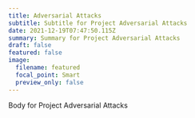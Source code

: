 ```yaml
---
title: Adversarial Attacks
subtitle: Subtitle for Project Adversarial Attacks
date: 2021-12-19T07:47:50.115Z
summary: Summary for Project Adversarial Attacks
draft: false
featured: false
image:
  filename: featured
  focal_point: Smart
  preview_only: false
---
```

Body for Project Adversarial Attacks